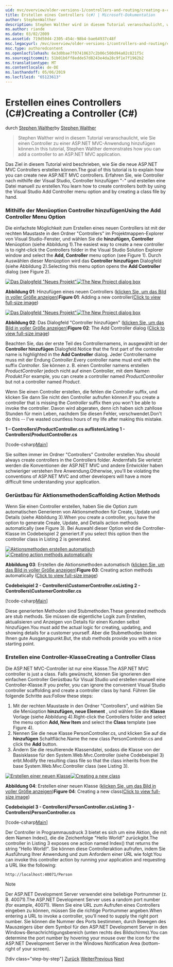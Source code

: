 ```yaml
---
uid: mvc/overview/older-versions-1/controllers-and-routing/creating-a-controller-cs
title: Erstellen eines Controllers (c#) | Microsoft-Dokumentation
author: StephenWalther
description: Stephen Walther wird in diesem Tutorial veranschaulicht, wie Sie einen Controller zu einer ASP.NET MVC-Anwendung hinzufügen können.
ms.author: riande
ms.date: 03/02/2009
ms.assetid: 719d50d4-2305-454c-98b4-bae64937c48f
msc.legacyurl: /mvc/overview/older-versions-1/controllers-and-routing/creating-a-controller-cs
msc.type: authoredcontent
ms.openlocfilehash: 6e3d0bae7f07410637c2b06c500d94a02c821f5c
ms.sourcegitcommit: 51b01b6ff8edde57d8243e4da28c9f1e7f1962b2
ms.translationtype: MT
ms.contentlocale: de-DE
ms.lasthandoff: 05/06/2019
ms.locfileid: "65123613"
---
```

# <a name="creating-a-controller-c"></a><span data-ttu-id="cee3d-103">Erstellen eines Controllers (C#)</span><span class="sxs-lookup"><span data-stu-id="cee3d-103">Creating a Controller (C#)</span></span>

<span data-ttu-id="cee3d-104">durch [Stephen Walther](https://github.com/StephenWalther)</span><span class="sxs-lookup"><span data-stu-id="cee3d-104">by [Stephen Walther](https://github.com/StephenWalther)</span></span>

> <span data-ttu-id="cee3d-105">Stephen Walther wird in diesem Tutorial veranschaulicht, wie Sie einen Controller zu einer ASP.NET MVC-Anwendung hinzufügen können.</span><span class="sxs-lookup"><span data-stu-id="cee3d-105">In this tutorial, Stephen Walther demonstrates how you can add a controller to an ASP.NET MVC application.</span></span>

<span data-ttu-id="cee3d-106">Das Ziel in diesem Tutorial wird beschrieben, wie Sie die neue ASP.NET MVC Controllers erstellen können.</span><span class="sxs-lookup"><span data-stu-id="cee3d-106">The goal of this tutorial is to explain how you can create new ASP.NET MVC controllers.</span></span> <span data-ttu-id="cee3d-107">Erfahren Sie, wie Controller nach mithilfe der Visual Studio, Controller hinzufügen "-" und erstellen eine Datei manuell zu erstellen.</span><span class="sxs-lookup"><span data-stu-id="cee3d-107">You learn how to create controllers both by using the Visual Studio Add Controller menu option and by creating a class file by hand.</span></span>

### <a name="using-the-add-controller-menu-option"></a><span data-ttu-id="cee3d-108">Mithilfe der Menüoption Controller hinzufügen</span><span class="sxs-lookup"><span data-stu-id="cee3d-108">Using the Add Controller Menu Option</span></span>

<span data-ttu-id="cee3d-109">Die einfachste Möglichkeit zum Erstellen eines neuen Controllers ist mit der rechten Maustaste in den Ordner "Controllers" im Projektmappen-Explorer von Visual Studio-Fenster, und wählen Sie die **hinzufügen, Controller** Menüoption (siehe Abbildung 1).</span><span class="sxs-lookup"><span data-stu-id="cee3d-109">The easiest way to create a new controller is to right-click the Controllers folder in the Visual Studio Solution Explorer window and select the **Add, Controller** menu option (see Figure 1).</span></span> <span data-ttu-id="cee3d-110">Durch Auswählen dieser Menüoption wird das **Controller hinzufügen** Dialogfeld (siehe Abbildung 2).</span><span class="sxs-lookup"><span data-stu-id="cee3d-110">Selecting this menu option opens the **Add Controller** dialog (see Figure 2).</span></span>

<span data-ttu-id="cee3d-111">[![Das Dialogfeld "Neues Projekt"](creating-a-controller-cs/_static/image1.jpg)](creating-a-controller-cs/_static/image1.png)</span><span class="sxs-lookup"><span data-stu-id="cee3d-111">[![The New Project dialog box](creating-a-controller-cs/_static/image1.jpg)](creating-a-controller-cs/_static/image1.png)</span></span>

<span data-ttu-id="cee3d-112">**Abbildung 01**: Hinzufügen eines neuen Controllers ([klicken Sie, um das Bild in voller Größe anzeigen](creating-a-controller-cs/_static/image2.png))</span><span class="sxs-lookup"><span data-stu-id="cee3d-112">**Figure 01**: Adding a new controller([Click to view full-size image](creating-a-controller-cs/_static/image2.png))</span></span>

<span data-ttu-id="cee3d-113">[![Das Dialogfeld "Neues Projekt"](creating-a-controller-cs/_static/image2.jpg)](creating-a-controller-cs/_static/image3.png)</span><span class="sxs-lookup"><span data-stu-id="cee3d-113">[![The New Project dialog box](creating-a-controller-cs/_static/image2.jpg)](creating-a-controller-cs/_static/image3.png)</span></span>

<span data-ttu-id="cee3d-114">**Abbildung 02**: Das Dialogfeld "Controller hinzufügen" ([klicken Sie, um das Bild in voller Größe anzeigen](creating-a-controller-cs/_static/image4.png))</span><span class="sxs-lookup"><span data-stu-id="cee3d-114">**Figure 02**: The Add Controller dialog ([Click to view full-size image](creating-a-controller-cs/_static/image4.png))</span></span>

<span data-ttu-id="cee3d-115">Beachten Sie, das der erste Teil des Controllernamens, in ausgewählt ist der **Controller hinzufügen** Dialogfeld.</span><span class="sxs-lookup"><span data-stu-id="cee3d-115">Notice that the first part of the controller name is highlighted in the **Add Controller** dialog.</span></span> <span data-ttu-id="cee3d-116">Jeder Controllername muss mit der Endung *Controller*.</span><span class="sxs-lookup"><span data-stu-id="cee3d-116">Every controller name must end with the suffix *Controller*.</span></span> <span data-ttu-id="cee3d-117">Sie können z. B. einen Controller namens erstellen *ProductController* jedoch nicht auf einen Controller, mit dem Namen *Produkt*.</span><span class="sxs-lookup"><span data-stu-id="cee3d-117">For example, you can create a controller named *ProductController* but not a controller named *Product*.</span></span>

<span data-ttu-id="cee3d-118">Wenn Sie einen Controller erstellen, die fehlen die *Controller* suffix, und klicken Sie dann Sie nicht den Controller aufrufen können.</span><span class="sxs-lookup"><span data-stu-id="cee3d-118">If you create a controller that is missing the *Controller* suffix then you won't be able to invoke the controller.</span></span> <span data-ttu-id="cee3d-119">Davon wird abgeraten, denn ich haben sich zahllose Stunden für mein Leben, nachdem Sie diesen Fehler, verschwendet.</span><span class="sxs-lookup"><span data-stu-id="cee3d-119">Don't do this -- I've wasted countless hours of my life after making this mistake.</span></span>

<span data-ttu-id="cee3d-120">**1 – Controllers\ProductController.cs auflisten**</span><span class="sxs-lookup"><span data-stu-id="cee3d-120">**Listing 1 - Controllers\ProductController.cs**</span></span>

[!code-csharp[Main](creating-a-controller-cs/samples/sample1.cs)]

<span data-ttu-id="cee3d-121">Sie sollten immer im Ordner "Controllers" Controller erstellen.</span><span class="sxs-lookup"><span data-stu-id="cee3d-121">You should always create controllers in the Controllers folder.</span></span> <span data-ttu-id="cee3d-122">Andernfalls Sie verletzt werden die Konventionen der ASP.NET MVC und andere Entwickler haben schwieriger verstehen Ihre Anwendung.</span><span class="sxs-lookup"><span data-stu-id="cee3d-122">Otherwise, you'll be violating the conventions of ASP.NET MVC and other developers will have a more difficult time understanding your application.</span></span>

### <a name="scaffolding-action-methods"></a><span data-ttu-id="cee3d-123">Gerüstbau für Aktionsmethoden</span><span class="sxs-lookup"><span data-stu-id="cee3d-123">Scaffolding Action Methods</span></span>

<span data-ttu-id="cee3d-124">Wenn Sie einen Controller erstellen, haben Sie die Option zum automatischen Generieren von Aktionsmethoden für Create, Update und Details (siehe Abbildung 3).</span><span class="sxs-lookup"><span data-stu-id="cee3d-124">When you create a controller, you have the option to generate Create, Update, and Details action methods automatically (see Figure 3).</span></span> <span data-ttu-id="cee3d-125">Bei Auswahl dieser Option wird die Controller-Klasse im Codebeispiel 2 generiert.</span><span class="sxs-lookup"><span data-stu-id="cee3d-125">If you select this option then the controller class in Listing 2 is generated.</span></span>

<span data-ttu-id="cee3d-126">[![Aktionsmethoden erstellen automatisch](creating-a-controller-cs/_static/image3.jpg)](creating-a-controller-cs/_static/image5.png)</span><span class="sxs-lookup"><span data-stu-id="cee3d-126">[![Creating action methods automatically](creating-a-controller-cs/_static/image3.jpg)](creating-a-controller-cs/_static/image5.png)</span></span>

<span data-ttu-id="cee3d-127">**Abbildung 03**: Erstellen die Aktionsmethoden automatisch ([klicken Sie, um das Bild in voller Größe anzeigen](creating-a-controller-cs/_static/image6.png))</span><span class="sxs-lookup"><span data-stu-id="cee3d-127">**Figure 03**: Creating action methods automatically ([Click to view full-size image](creating-a-controller-cs/_static/image6.png))</span></span>

<span data-ttu-id="cee3d-128">**Codebeispiel 2 - Controllers\CustomerController.cs**</span><span class="sxs-lookup"><span data-stu-id="cee3d-128">**Listing 2 - Controllers\CustomerController.cs**</span></span>

[!code-csharp[Main](creating-a-controller-cs/samples/sample2.cs)]

<span data-ttu-id="cee3d-129">Diese generierten Methoden sind Stubmethoden.</span><span class="sxs-lookup"><span data-stu-id="cee3d-129">These generated methods are stub methods.</span></span> <span data-ttu-id="cee3d-130">Sie müssen die eigentliche Logik zum Erstellen, aktualisieren und Anzeigen von Details für einen Kunden selbst hinzufügen.</span><span class="sxs-lookup"><span data-stu-id="cee3d-130">You must add the actual logic for creating, updating, and showing details for a customer yourself.</span></span> <span data-ttu-id="cee3d-131">Aber die Stubmethoden bieten Ihnen gute Ausgangspunkt.</span><span class="sxs-lookup"><span data-stu-id="cee3d-131">But, the stub methods provide you with a nice starting point.</span></span>

### <a name="creating-a-controller-class"></a><span data-ttu-id="cee3d-132">Erstellen eine Controller-Klasse</span><span class="sxs-lookup"><span data-stu-id="cee3d-132">Creating a Controller Class</span></span>

<span data-ttu-id="cee3d-133">Die ASP.NET MVC-Controller ist nur eine Klasse.</span><span class="sxs-lookup"><span data-stu-id="cee3d-133">The ASP.NET MVC controller is just a class.</span></span> <span data-ttu-id="cee3d-134">Falls gewünscht, können Sie ignorieren den einfachen Controller Gerüstbau für Visual Studio und erstellen manuell eine Controller-Klasse.</span><span class="sxs-lookup"><span data-stu-id="cee3d-134">If you prefer, you can ignore the convenient Visual Studio controller scaffolding and create a controller class by hand.</span></span> <span data-ttu-id="cee3d-135">Führen Sie folgende Schritte aus:</span><span class="sxs-lookup"><span data-stu-id="cee3d-135">Follow these steps:</span></span>

1. <span data-ttu-id="cee3d-136">Mit der rechten Maustaste in den Ordner "Controllers", und wählen Sie die Menüoption **hinzufügen, neue Element** , und wählen Sie die **Klasse** Vorlage (siehe Abbildung 4).</span><span class="sxs-lookup"><span data-stu-id="cee3d-136">Right-click the Controllers folder and select the menu option **Add, New Item** and select the **Class** template (see Figure 4).</span></span>
2. <span data-ttu-id="cee3d-137">Nennen Sie die neue Klasse PersonController.cs, und klicken Sie auf die **hinzufügen** Schaltfläche.</span><span class="sxs-lookup"><span data-stu-id="cee3d-137">Name the new class PersonController.cs and click the **Add** button.</span></span>
3. <span data-ttu-id="cee3d-138">Ändern Sie die resultierende Klassendatei, sodass die Klasse von der Basisklasse für den System.Web.Mvc.Controller (siehe Codebeispiel 3) erbt.</span><span class="sxs-lookup"><span data-stu-id="cee3d-138">Modify the resulting class file so that the class inherits from the base System.Web.Mvc.Controller class (see Listing 3).</span></span>

<span data-ttu-id="cee3d-139">[![Erstellen einer neuen Klasse](creating-a-controller-cs/_static/image4.jpg)](creating-a-controller-cs/_static/image7.png)</span><span class="sxs-lookup"><span data-stu-id="cee3d-139">[![Creating a new class](creating-a-controller-cs/_static/image4.jpg)](creating-a-controller-cs/_static/image7.png)</span></span>

<span data-ttu-id="cee3d-140">**Abbildung 04**: Erstellen einer neuen Klasse ([klicken Sie, um das Bild in voller Größe anzeigen](creating-a-controller-cs/_static/image8.png))</span><span class="sxs-lookup"><span data-stu-id="cee3d-140">**Figure 04**: Creating a new class([Click to view full-size image](creating-a-controller-cs/_static/image8.png))</span></span>

<span data-ttu-id="cee3d-141">**Codebeispiel 3 - Controllers\PersonController.cs**</span><span class="sxs-lookup"><span data-stu-id="cee3d-141">**Listing 3 - Controllers\PersonController.cs**</span></span>

[!code-csharp[Main](creating-a-controller-cs/samples/sample3.cs)]

<span data-ttu-id="cee3d-142">Der Controller in Programmausdruck 3 bietet es sich um eine Aktion, die mit dem Namen Index(), die die Zeichenfolge "Hello World!" zurückgibt.</span><span class="sxs-lookup"><span data-stu-id="cee3d-142">The controller in Listing 3 exposes one action named Index() that returns the string "Hello World!".</span></span> <span data-ttu-id="cee3d-143">Sie können diese Controlleraktion aufrufen, indem Sie Ausführung Ihrer Anwendung und zum Anfordern einer URL wie folgt:</span><span class="sxs-lookup"><span data-stu-id="cee3d-143">You can invoke this controller action by running your application and requesting a URL like the following:</span></span>

`http://localhost:40071/Person`

> [!NOTE]
> 
> <span data-ttu-id="cee3d-144">Der ASP.NET Development Server verwendet eine beliebige Portnummer (z. B. 40071).</span><span class="sxs-lookup"><span data-stu-id="cee3d-144">The ASP.NET Development Server uses a random port number (for example, 40071).</span></span> <span data-ttu-id="cee3d-145">Wenn Sie eine URL zum Aufrufen eines Controllers eingeben zu können, müssen Sie die richtige Portnummer angeben.</span><span class="sxs-lookup"><span data-stu-id="cee3d-145">When entering a URL to invoke a controller, you'll need to supply the right port number.</span></span> <span data-ttu-id="cee3d-146">Sie können die Nummer des Ports bestimmen, durch Bewegen des Mauszeigers über dem Symbol für den ASP.NET Development Server in den Windows-Benachrichtigungsbereich (unten rechts des Bildschirms).</span><span class="sxs-lookup"><span data-stu-id="cee3d-146">You can determine the port number by hovering your mouse over the icon for the ASP.NET Development Server in the Windows Notification Area (bottom-right of your screen).</span></span>
> 
> [!div class="step-by-step"]
> <span data-ttu-id="cee3d-147">[Zurück](adding-dynamic-content-to-a-cached-page-cs.md)
> [Weiter](creating-an-action-cs.md)</span><span class="sxs-lookup"><span data-stu-id="cee3d-147">[Previous](adding-dynamic-content-to-a-cached-page-cs.md)
[Next](creating-an-action-cs.md)</span></span>
